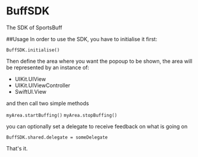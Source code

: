 # BuffSDK
The SDK of SportsBuff

##Usage
In order to use the SDK, you have to initialise it first:

`BuffSDK.initialise()`

Then define the area where you want the popoup to be shown, the area will be represented by an instance of:

- UIKit.UIView
- UIKit.UIViewController 
- SwiftUI.View 

and then call two simple methods

`myArea.startBuffing()`
`myArea.stopBuffing()`

you can optionally set a delegate to receive feedback on what is going on 

`BuffSDK.shared.delegate = someDelegate`

That's it.

